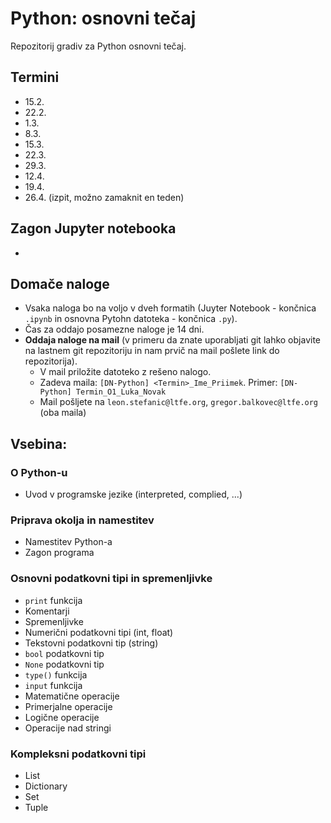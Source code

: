 # Python: osnovni tečaj 

Repozitorij gradiv za Python osnovni tečaj.

## Termini
- 15.2. 
- 22.2.
- 1.3. 
- 8.3.
- 15.3. 
- 22.3. 
- 29.3.
- 12.4.
- 19.4.
- 26.4. (izpit, možno zamaknit en teden)

## Zagon Jupyter notebooka
- 

## Domače naloge
- Vsaka naloga bo na voljo v dveh formatih (Juyter Notebook - končnica `.ipynb` in osnovna Pytohn datoteka - končnica `.py`).
- Čas za oddajo posamezne naloge je 14 dni.
- **Oddaja naloge na mail** (v primeru da znate uporabljati git lahko objavite na lastnem git repozitoriju in nam prvič na mail pošlete link do repozitorija). 
    - V mail priložite datoteko z rešeno nalogo.
    - Zadeva maila: `[DN-Python] <Termin>_Ime_Priimek`. Primer: `[DN-Python] Termin_O1_Luka_Novak`
    - Mail pošljete na `leon.stefanic@ltfe.org`, `gregor.balkovec@ltfe.org` (oba maila)


## Vsebina:

### O Python-u
- Uvod v programske jezike (interpreted, complied, ...)

### Priprava okolja in namestitev
- Namestitev Python-a
- Zagon programa

### Osnovni podatkovni tipi in spremenljivke
- `print` funkcija
- Komentarji
- Spremenljivke
- Numerični podatkovni tipi (int, float)
- Tekstovni podatkovni tip (string)
- `bool` podatkovni tip
- `None` podatkovni tip
- `type()` funkcija
- `input` funkcija
- Matematične operacije
- Primerjalne operacije
- Logične operacije
- Operacije nad stringi

### Kompleksni podatkovni tipi
- List
- Dictionary
- Set
- Tuple

